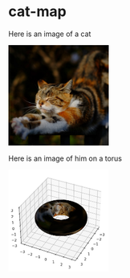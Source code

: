 # cat-map

Here is an image of a cat

<img src="cat-stretching.png" alt="drawing" width="200"/>

Here is an image of him on a torus

<img src="catmap_torus.png" alt="drawing" width="200"/>
